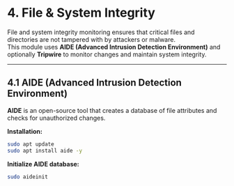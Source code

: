 # 4. File & System Integrity

File and system integrity monitoring ensures that critical files and directories are not tampered with by attackers or malware.  
This module uses **AIDE (Advanced Intrusion Detection Environment)** and optionally **Tripwire** to monitor changes and maintain system integrity.

---

## 4.1 AIDE (Advanced Intrusion Detection Environment)

**AIDE** is an open-source tool that creates a database of file attributes and checks for unauthorized changes.

**Installation:**
```bash
sudo apt update
sudo apt install aide -y
```

**Initialize AIDE database:**
```bash
sudo aideinit
```